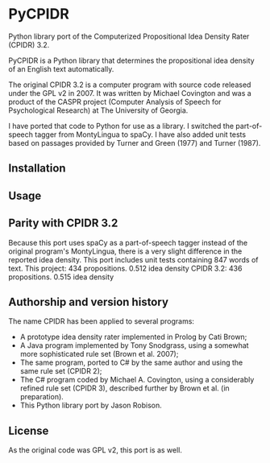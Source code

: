# PyCPIDR
Python library port of the Computerized Propositional Idea Density Rater (CPIDR) 3.2.

PyCPIDR is a Python library that determines the propositional idea density of an English text automatically.

The original CPIDR 3.2 is a computer program with source code released under the GPL v2 in 2007. It was written by Michael Covington and was a product of the CASPR project (Computer Analysis of Speech for Psychological Research) at The University of Georgia.

I have ported that code to Python for use as a library. I switched the part-of-speech tagger from MontyLingua to spaCy. I have also added unit tests based on passages provided by Turner and Green (1977) and Turner (1987).

## Installation


## Usage


## Parity with CPIDR 3.2
Because this port uses spaCy as a part-of-speech tagger instead of the original program's MontyLingua, there is a very slight difference in the reported idea density. This port includes unit tests containing 847 words of text.
This project: 434 propositions. 0.512 idea density
CPIDR 3.2: 436 propositions. 0.515 idea density

## Authorship and version history 
The name CPIDR has been applied to several programs: 
- A prototype idea density rater implemented in Prolog by Cati Brown; 
- A Java program implemented by Tony Snodgrass, using a somewhat more 
sophisticated rule set (Brown et al. 2007); 
- The same program, ported to C# by the same author and using the same 
rule set (CPIDR 2); 
- The C# program coded by Michael A. Covington, using a 
considerably refined rule set (CPIDR 3), described further by Brown et al. 
(in preparation). 
- This Python library port by Jason Robison.

## License
As the original code was GPL v2, this port is as well.




